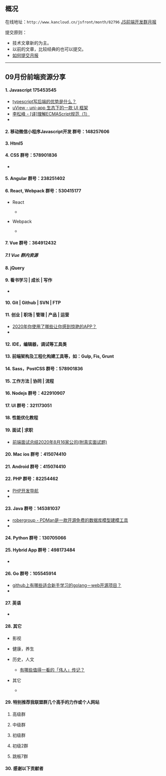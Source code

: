 ## 概况

在线地址：`http://www.kancloud.cn/jsfront/month/82796` [JS前端开发群月报](http://www.kancloud.cn/jsfront/month/82796)


提交原则：

- 技术文章新的为主。
- 以前的文章，比较经典的也可以提交。
- [如何提交月报](http://www.kancloud.cn/jsfront/month/227309)

---


## 09月份前端资源分享
#### 1. Javascript 175453545
- [typescript写后端的优势是什么？](https://www.zhihu.com/question/389662868)
- [uView - uni-app 生态下的一款 UI 框架](https://zhuanlan.zhihu.com/p/215456248)
- [李松峰 - [译]理解ECMAScript规范（1）](https://lisongfeng.cn/2020/09/08/understanding-ecmascript-part-1.html)
- []()

#### 2. 移动微信小程序Javascript开发 群号：148257606


#### 3. Html5


#### 4. CSS  群号：578901836
- []()

#### 5. Angular 群号：238251402

#### 6. React, Webpack 群号：530415177
- React
  
  - []()
  
- Webpack

  - []()


#### 7. Vue 群号：364912432

##### 7.1 Vue 群内资源


#### 8. jQuery

#### 9. 看书学习 | 成长 | 写作
- []()

#### 10. Git | Github | SVN | FTP

#### 11. 创业 | 职场 | 管理 | 产品 | 运营
- [2020年你使用了哪些让你感到惊艳的APP？](https://www.zhihu.com/question/418058307)
- []()

#### 12. IDE，编辑器，调试等工具类

#### 13. 前端架构及工程化构建工具等，如：Gulp, Fis, Grunt

#### 14. Sass，PostCSS  群号：578901836

#### 15. 工作方法 | 协同 | 流程

#### 16. Nodejs 群号：422910907

#### 17. UI 群号：321173051

#### 18. 性能优化教程

#### 19. 面试 | 求职
- [前端面试总结2020年8月16家公司(附真实面试题)](https://zhuanlan.zhihu.com/p/203090478)

#### 20. Mac ios 群号：415074410

#### 21. Android 群号：415074410

#### 22. PHP 群号：82254462
- [PHP开发导航](https://zhuanlan.zhihu.com/p/245556435)
- []()

#### 23. Java 群号：145381037
- [robergroup - PDMan是一款开源免费的数据库模型建模工具](https://gitee.com/robergroup/pdman)
- []()


#### 24. Python 群号：130705066

#### 25. Hybrid App 群号：498173484
- []()

#### 26. Go 群号：105545914
- [github上有哪些适合新手学习的golang－web开源项目？](https://www.zhihu.com/question/406551342)
- []()

#### 27. 英语
- []()

#### 28. 其它

- 影视


- 健康，养生


- 历史，人文

    - [有哪些值得一看的「伟人」传记？](https://www.zhihu.com/question/19822491)


- 其它

  - []()


#### 29. 特别推荐我联盟群几个高手的力作或个人网站

1. 高级群



2. 中级群


3. 初级群

4. 初级2群


5. 跳板7群


#### 30. 感谢以下贡献者

